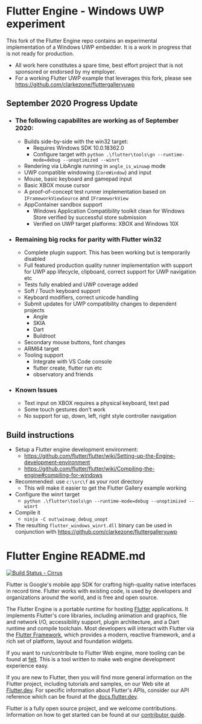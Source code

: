 Flutter Engine - Windows UWP experiment
==============

This fork of the Flutter Engine repo contains an experimental implementation of a Windows UWP embedder.  It is a work in progress that is not ready for production.
- All work here constitutes a spare time, best effort project that is not sponsored or endorsed by my employer.
- For a working Flutter UWP example that leverages this fork, please see https://github.com/clarkezone/fluttergalleryuwp

## September 2020 Progress Update
- ### The following capabilites are working as of September 2020:
    - Builds side-by-side with the win32 target:
        - Requires Windows SDK 10.0.18362.0
        - Configure target with `python .\flutter\tools\gn --runtime-mode=debug --unoptimized --winrt`
    - Rendering via LibAngle running in `angle_is_winuwp` mode
    - UWP compatible windowing (`CoreWindow`) and input
    - Mouse, basic keyboard and gamepad input
    - Basic XBOX mouse cursor
    - A proof-of-concept test runner implementation based on `IFrameworkViewSource` and `IFrameworkView`
    - AppContainer sandbox support
        - Windows Application Compatibility toolkit clean for Windows Store verified by successful store submission
        - Verified on UWP target platforms: XBOX and Windows 10X
- ### Remaining big rocks for parity with Flutter win32
    - Complete plugin support.  This has been working but is temporarily disabled
    - Full featured production quality runner implementation with support for UWP app lifecycle, clipboard, correct support for UWP navigation etc
    - Tests fully enabled and UWP coverage added
    - Soft / Touch keyboard support
    - Keyboard modifiers, correct unicode handling
    - Submit updates for UWP compatibility changes to dependent projects
        - Angle
        - SKIA
        - Dart
        - Buildroot
    - Secondary mouse buttons, font changes
    - ARM64 target
    - Tooling support
        - Integrate with VS Code console
        - flutter create, flutter run etc
        - observatory and friends
- ### Known Issues
    - Text input on XBOX requires a physical keyboard, text pad
    - Some touch gestures don't work
    - No support for up, down, left, right style controller navigation

## Build instructions
- Setup a Flutter engine development environment: 
    - https://github.com/flutter/flutter/wiki/Setting-up-the-Engine-development-environment
    - https://github.com/flutter/flutter/wiki/Compiling-the-engine#compiling-for-windows
- Recommended: use `c:\src\f` as your root directory
    - This will make it easier to get the Flutter Gallery example working
- Configure the winrt target
    - `python .\flutter\tools\gn --runtime-mode=debug --unoptimized --winrt`
- Compile it
    - `ninja -C out\winuwp_debug_unopt`
- The resulting `flutter_windows_winrt.dll` binary can be used in conjunction with  https://github.com/clarkezone/fluttergalleryuwp



Flutter Engine README.md
========================

[![Build Status - Cirrus][]][Build status]

Flutter is Google's mobile app SDK for crafting high-quality native interfaces
in record time. Flutter works with existing code, is used by developers and
organizations around the world, and is free and open source.

The Flutter Engine is a portable runtime for hosting
[Flutter](https://flutter.dev) applications.  It implements Flutter's core
libraries, including animation and graphics, file and network I/O,
accessibility support, plugin architecture, and a Dart runtime and compile
toolchain. Most developers will interact with Flutter via the [Flutter
Framework](https://github.com/flutter/flutter), which provides a modern,
reactive framework, and a rich set of platform, layout and foundation widgets.

If you want to run/contribute to Flutter Web engine, more tooling can be
found at [felt](https://github.com/flutter/engine/tree/master/lib/web_ui/dev#whats-felt).
This is a tool written to make web engine development experience easy.

If you are new to Flutter, then you will find more general information
on the Flutter project, including tutorials and samples, on our Web
site at [Flutter.dev](https://flutter.dev). For specific information
about Flutter's APIs, consider our API reference which can be found at
the [docs.flutter.dev](https://docs.flutter.dev/).

Flutter is a fully open source project, and we welcome contributions.
Information on how to get started can be found at our
[contributor guide](CONTRIBUTING.md).

[Build Status - Cirrus]: https://api.cirrus-ci.com/github/flutter/engine.svg?branch=master
[Build status]: https://cirrus-ci.com/github/flutter/engine

